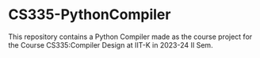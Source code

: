 # CS335-PythonCompiler
This repository contains a Python Compiler made as the course project for the Course CS335:Compiler Design at IIT-K in 2023-24 II Sem. 
